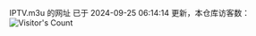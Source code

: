 IPTV.m3u 的网址 已于 2024-09-25 06:14:14 更新，本仓库访客数：![Visitor's Count](https://profile-counter.glitch.me/hero1898_tv/count.svg)
